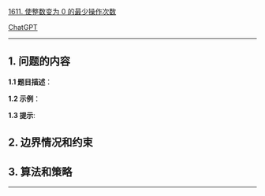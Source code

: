 [1611. 使整数变为 0 的最少操作次数](https://leetcode.cn/problems/minimum-one-bit-operations-to-make-integers-zero)

[ChatGPT](https://chat.openai.com/g/g-GsMNEr76r-c-master)

---

## 1. 问题的内容
**1.1 题目描述**：

**1.2 示例**：

**1.3 提示**:

## 2. 边界情况和约束


## 3. 算法和策略

---
